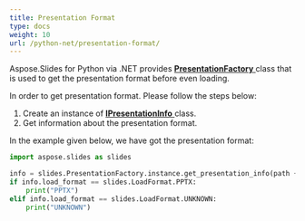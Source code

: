 ```yaml
---
title: Presentation Format
type: docs
weight: 10
url: /python-net/presentation-format/
---
```


Aspose.Slides for Python via .NET provides [**PresentationFactory** ](https://apireference.aspose.com/slides/python-net/aspose.slides/presentationfactory)class that is used to get the presentation format before even loading.

In order to get presentation format. Please follow the steps below:

1. Create an instance of [**IPresentationInfo** ](https://apireference.aspose.com/slides/python-net/aspose.slides/ipresentationinfo)class.
1. Get information about the presentation format.

In the example given below, we have got the presentation format:

```py
import aspose.slides as slides

info = slides.PresentationFactory.instance.get_presentation_info(path + "HelloWorld.pptx")
if info.load_format == slides.LoadFormat.PPTX:
    print("PPTX")
elif info.load_format == slides.LoadFormat.UNKNOWN:
    print("UNKNOWN")
```


